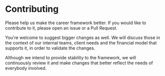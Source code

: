 # Contributing

Please help us make the career framework better. If you would like to contribute
to it, please open an issue or a Pull Request.

You're welcome to suggest bigger changes as well. We will discuss those in the
context of our internal teams, client needs and the financial model that
supports it, in order to validate the changes.

Although we intend to provide stability to the framework, we will continuously
review it and make changes that better reflect the needs of everybody involved.
